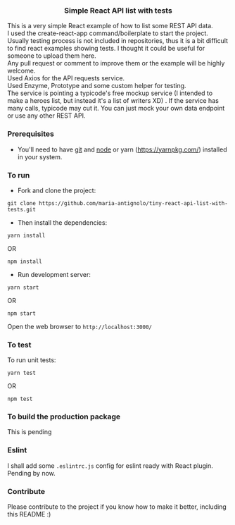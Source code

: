 
<p align="center">
    <h3 align="center">Simple React API list with tests<br></h3>
</p>



This is a very simple React example of how to list some REST API data.  
I used the create-react-app command/boilerplate to start the project.  
Usually testing process is not included in repositories, thus it is a bit difficult to find react examples showing tests. I thought it could be useful for someone to upload them here.  
Any pull request or comment to improve them or the example will be highly welcome.  
Used Axios for the API requests service.  
Used Enzyme, Prototype and some custom helper for testing.  
The service is pointing a typicode's free mockup service (I intended to make a heroes list, but instead it's a list of writers XD) . If the service has many calls, typicode may cut it. You can just mock your own data endpoint or use any other REST API.  



### Prerequisites
* You'll need to have [git](https://git-scm.com/) and [node](https://nodejs.org/en/) or yarn (https://yarnpkg.com/) installed in your system.

### To run
* Fork and clone the project:

```
git clone https://github.com/maria-antignolo/tiny-react-api-list-with-tests.git
```

* Then install the dependencies:

```
yarn install
```
OR

```
npm install
```

* Run development server:

```
yarn start
```
OR

```
npm start
```

Open the web browser to `http://localhost:3000/`

### To test
To run unit tests:

```
yarn test
```
OR

```
npm test
```

### To build the production package
This is pending

### Eslint
I shall add some `.eslintrc.js` config for eslint ready with React plugin.
Pending by now.

### Contribute
Please contribute to the project if you know how to make it better, including this README :)
